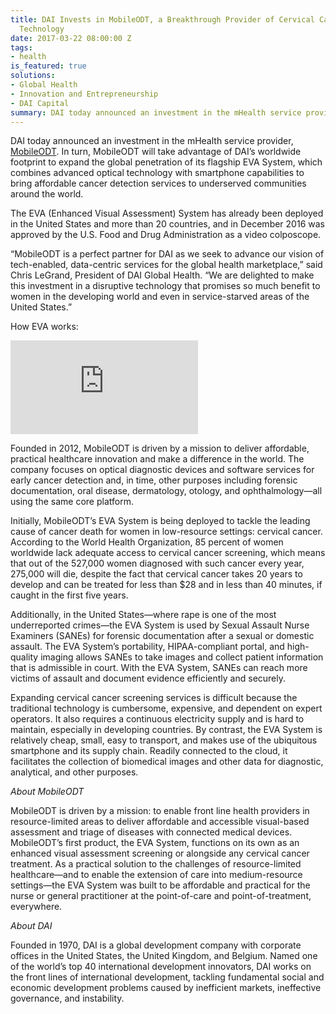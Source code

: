 ```yaml
---
title: DAI Invests in MobileODT, a Breakthrough Provider of Cervical Cancer Detection
  Technology
date: 2017-03-22 08:00:00 Z
tags:
- health
is_featured: true
solutions:
- Global Health
- Innovation and Entrepreneurship
- DAI Capital
summary: DAI today announced an investment in the mHealth service provider, MobileODT.
---
```


DAI today announced an investment in the mHealth service provider, [MobileODT](http://www.mobileodt.com/). In turn, MobileODT will take advantage of DAI’s worldwide footprint to expand the global penetration of its flagship EVA System, which combines advanced optical technology with smartphone capabilities to bring affordable cancer detection services to underserved communities around the world.

<!--more-->

The EVA (Enhanced Visual Assessment) System has already been deployed in the United States and more than 20 countries, and in December 2016 was approved by the U.S. Food and Drug Administration as a video colposcope.

“MobileODT is a perfect partner for DAI as we seek to advance our vision of tech-enabled, data-centric services for the global health marketplace,” said Chris LeGrand, President of DAI Global Health. “We are delighted to make this investment in a disruptive technology that promises so much benefit to women in the developing world and even in service-starved areas of the United States.”

How EVA works:
<iframe src="https://player.vimeo.com/video/209445357" frameborder="0" webkitallowfullscreen mozallowfullscreen allowfullscreen></iframe>

Founded in 2012, MobileODT is driven by a mission to deliver affordable, practical healthcare innovation and make a difference in the world. The company focuses on optical diagnostic devices and software services for early cancer detection and, in time, other purposes including forensic documentation, oral disease, dermatology, otology, and ophthalmology—all using the same core platform.

Initially, MobileODT’s EVA System is being deployed to tackle the leading cause of cancer death for women in low-resource settings: cervical cancer. According to the World Health Organization, 85 percent of women worldwide lack adequate access to cervical cancer screening, which means that out of the 527,000 women diagnosed with such cancer every year, 275,000 will die, despite the fact that cervical cancer takes 20 years to develop and can be treated for less than $28 and in less than 40 minutes, if caught in the first five years.

Additionally, in the United States—where rape is one of the most underreported crimes—the EVA System is used by Sexual Assault Nurse Examiners (SANEs) for forensic documentation after a sexual or domestic assault. The EVA System’s portability, HIPAA-compliant portal, and high-quality imaging allows SANEs to take images and collect patient information that is admissible in court. With the EVA System, SANEs can reach more victims of assault and document evidence efficiently and securely.

Expanding cervical cancer screening services is difficult because the traditional technology is cumbersome, expensive, and dependent on expert operators. It also requires a continuous electricity supply and is hard to maintain, especially in developing countries. By contrast, the EVA System is relatively cheap, small, easy to transport, and makes use of the ubiquitous smartphone and its supply chain. Readily connected to the cloud, it facilitates the collection of biomedical images and other data for diagnostic, analytical, and other purposes.

*About MobileODT*

MobileODT is driven by a mission: to enable front line health providers in resource-limited areas to deliver affordable and accessible visual-based assessment and triage of diseases with connected medical devices. MobileODT’s first product, the EVA System, functions on its own as an enhanced visual assessment screening or alongside any cervical cancer treatment. As a practical solution to the challenges of resource-limited healthcare—and to enable the extension of care into medium-resource settings—the EVA System was built to be affordable and practical for the nurse or general practitioner at the point-of-care and point-of-treatment, everywhere.

*About DAI*

Founded in 1970, DAI is a global development company with corporate offices in the United States, the United Kingdom, and Belgium. Named one of the world’s top 40 international development innovators, DAI works on the front lines of international development, tackling fundamental social and economic development problems caused by inefficient markets, ineffective governance, and instability.